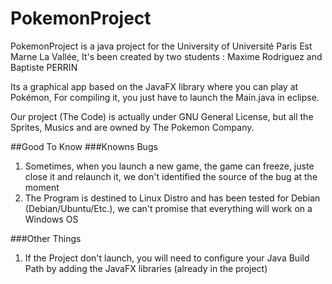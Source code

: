 # PokemonProject
PokemonProject is a java project for the University of Université Paris Est Marne La Vallée,
It's been created by two students : Maxime Rodriguez and Baptiste PERRIN

Its a graphical app based on the JavaFX library where you can play at Pokémon,
For compiling it, you just have to launch the Main.java in eclipse.

Our project (The Code) is actually under GNU General License, but all the Sprites, Musics and are owned by The Pokemon Company.

##Good To Know
###Knowns Bugs
1. Sometimes, when you launch a new game, the game can freeze, juste close it and relaunch it, we don't identified the source of the bug at the moment
2. The Program is destined to Linux Distro and has been tested for Debian (Debian/Ubuntu/Etc.), we can't promise that everything will work on a Windows OS

###Other Things
1. If the Project don't launch, you will need to configure your Java Build Path by adding the JavaFX libraries (already in the project)
